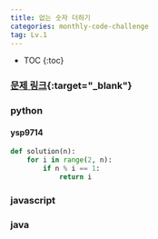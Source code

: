 ```yaml
---
title: 없는 숫자 더하기
categories: monthly-code-challenge
tag: Lv.1
---
```


- TOC
  {:toc}

### [문제 링크](https://programmers.co.kr/learn/courses/30/lessons/87389){:target="\_blank"}

### python

#### ysp9714

```python
def solution(n):
    for i in range(2, n):
        if n % i == 1:
            return i
```


### javascript

### java
